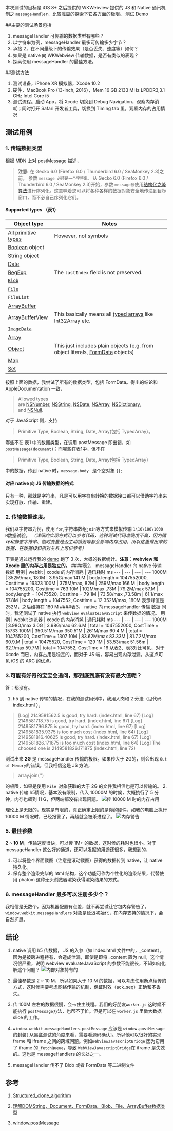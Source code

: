 本次测试的目标是 iOS 8+ 之后提供的 WKWebview 提供的 JS 和 Native 通讯机制之 `messageHandler`，比较浅显的探索下它各方面的极限。
[测试 Demo](https://github.com/hite/MessageHandlerIOLimitTest)

##主要的测试场景包括
1.  messageHandler 可传输的数据类型有哪些？
2. 以字符串为例，messageHandler 最多可传输多少字节？
3. 承接 2，在不同量级下的传输效果（是否丢失、速度等）如何？
4. 如果是 native 向 WKWebview 传输数据，是否有类似的表现？
5. 探索使用 messageHandler 的最佳方法。

##测试方法
1. 测试设备，iPhone XR 模拟器，Xcode 10.2
2. 硬件，MacBook Pro (13-inch, 2016），Mem 16 GB 2133 MHz LPDDR3,3.1 GHz Intel Core i5
3. 测试流程。启动 App，将 Xcode 切换到 Debug Navigation，观察内存消耗；同时打开 Safari 开发者工具，切换到 Timing tab 里，观察内存的占用情况

## 测试用例
### 1. 传输数据类型
根据 MDN 上对 postMessage 描述，
>**注意:** 在 Gecko 6.0 (Firefox 6.0 / Thunderbird 6.0 / SeaMonkey 2.3)之前， 参数 `message 必须是一个字符串。` 从 Gecko 6.0 (Firefox 6.0 / Thunderbird 6.0 / SeaMonkey 2.3)开始，参数 `message被`使用[结构化克隆算法](https://developer.mozilla.org/en-US/docs/DOM/The_structured_clone_algorithm)进行序列化。这意味着您可以将各种各样的数据对象安全地传递到目标窗口，而不必自己序列化它们。

#### Supported types （表1）

| Object type | Notes |
| --- | --- |
| [All primitive types](https://developer.mozilla.org/en-US/docs/Web/JavaScript/Data_structures#Primitive_values) | However, not symbols |
| [Boolean](https://developer.mozilla.org/en-US/docs/Web/JavaScript/Reference/Global_Objects/Boolean) object |   |
| String object |   |
| [Date](https://developer.mozilla.org/en-US/docs/Web/JavaScript/Reference/Global_Objects/Date) |   |
| [RegExp](https://developer.mozilla.org/en-US/docs/Web/JavaScript/Reference/Global_Objects/RegExp) | The `lastIndex` field is not preserved. |
| [`Blob`](https://developer.mozilla.org/en-US/docs/Web/API/Blob "A Blob object represents a file-like object of immutable, raw data. Blobs represent data that isn't necessarily in a JavaScript-native format. The File interface is based on Blob, inheriting blob functionality and expanding it to support files on the user's system.") |   |
| [`File`](https://developer.mozilla.org/en-US/docs/Web/API/File "The File interface provides information about files and allows JavaScript in a web page to access their content.") |   |
| `FileList` |   |
| [ArrayBuffer](https://developer.mozilla.org/en-US/docs/Web/API/ArrayBuffer) |   |
| [ArrayBufferView](https://developer.mozilla.org/en-US/docs/Web/API/ArrayBufferView) | This basically means all [typed arrays](https://developer.mozilla.org/en-US/docs/Web/JavaScript/Typed_arrays) like Int32Array etc. |
| [`ImageData`](https://developer.mozilla.org/en-US/docs/Web/API/ImageData "The ImageData interface represents the underlying pixel data of an area of a <canvas> element. It is created using the ImageData() constructor or creator methods on the CanvasRenderingContext2D object associated with a canvas: createImageData() and getImageData(). It can also be used to set a part of the canvas by using putImageData().") |   |
| [Array](https://developer.mozilla.org/en-US/docs/Web/JavaScript/Reference/Global_Objects/Array) |   |
| [Object](https://developer.mozilla.org/en-US/docs/Web/JavaScript/Reference/Global_Objects/Object) | This just includes plain objects (e.g. from object literals, [FormData](https://developer.mozilla.org/en-US/docs/Web/API/FormData) objects) |
| [Map](https://developer.mozilla.org/en-US/docs/Web/JavaScript/Reference/Global_Objects/Map) |   |
| [Set](https://developer.mozilla.org/en-US/docs/Web/JavaScript/Reference/Global_Objects/Set) |   |

按照上面的数据，我尝试了所有的数据类型，包括 FormData。得出的结论和 AppleDocumentation 一致，
> Allowed types are [NSNumber](apple-reference-documentation://hcUmJk5ebq), [NSString](apple-reference-documentation://hcdPnFRdoM), [NSDate](apple-reference-documentation://hcUqn61K9W), [NSArray](apple-reference-documentation://hc6kPwmYay), [NSDictionary](apple-reference-documentation://hchyUEelwn), and [NSNull](apple-reference-documentation://hcsr67HlQF).

对于 JavaScript 侧，支持
> Primitive Type, Boolean, String, Date, Array(包括 TypedArray）。

哪些不在 表1 中的数据类型，在调用 postMessage  即出错，如`postMessage(document)`；而哪些在表1中，但不在
> Primitive Type, Boolean, String, Date, Array(包括 TypedArray）

中的数据，传到 native 时，`message.body ` 是个空对象 `{}`;

#### 对应 native 向 JS 传输数据的格式
只有一种，那就是字符串，凡是可以用字符串转换的数据接口都可以借助字符串来实现打散、传输、重建。
### 2. 传输数据速度。
我们以字符串为例，使用 `for`,字符串数组`join`等方式来模拟传输 `1\10\100\1000 M`数据试验。
*（详细的实现方式可以参考代码，这种测试代码准确度不高，因为循环和静态字符串、临时变量是否主动销毁等都会影响内存占用，所以这里得出来的数据，在数据级和相对关系上可供参考）*

下表是通过运行我的 [demo](https://github.com/hite/MessageHandlerIOLimitTest) 跑了 3 次，大概的数据统计。**注意：webview 和 Xcode 里的内存占用是独立的。**
####表2， messageHandler 向 native 传输 数据
用例     |    webkit      |      xcode 的内存消耗          |        通讯耗时 ms
--- | --- | --- | ---
1000M    |  352M/max, 180M   |    3.95G/max 141.M       |     body.length = 1047552000, Costtime = 16323
100M   |   375M/max, 82M     |  259M/max 166.M        |      body.length = 104755200, Costtime = 763
10M   |   102M/max ,73M     |  79.2M/max 57.M        |      body.length = 10475520, Costtime = 79
1M   |   73.58/max ,73.58m     |  61.1/max 57.8M        |      body.length = 1047552, Costtime = 12
352M/max, 180M  表示峰值是 252M，之后维持在 180 M
####表3， native 向 messageHandler 传输 数据
 同时，我还测试了 native 执行 `webview evaluateJavaScript` 来传数据的情况。
用例     |    webkit 浏览器     |      xcode 的内存消耗          |        通讯耗时 ms
--- | --- | --- | ---
1000M    |  3.98G/max 3.0G   |    3.98G/max 62.6.M       |    total = 1047552000, CostTime = 15733
100M   |   350.51M/max 350.51M     |  261M/max 60.4.M        |     total = 104755200, CostTime = 1307
10M   |   83.62M/max 83.33M     |  81.7.2M/max 60.9.M        |      total = 10475520, CostTime = 129
1M   |   53.53/max 51.56m     |  62.1/max 59.7M        |     total = 1047552, CostTime = 16
从表2、表3对比可见，对于 Xcode 而已，内存占用是稳定的，而对于 JS 端，容易出现内存泄漏。从这点可见 iOS 的 ARC 的优点。

### 3.可能有好奇的宝宝会追问，那到底到底有没有最大值呢？
答：都没有。
1. h5 到 native 传输的情况，在我的测试用例中，我用人肉和 2 分法（见代码 index.html ），
> [Log] 2149581562.5 is good, try hard. (index.html, line 67)
[Log] 2149581718.75 is good, try hard. (index.html, line 67)
[Log] 2149581796.875 is good, try hard. (index.html, line 67)
[Log] 2149581835.9375 is too much cost (index.html, line 64)
[Log] 2149581816.40625 is good, try hard. (index.html, line 67)
[Log] 2149581826.171875 is too much cost (index.html, line 64)
[Log] The choosed one is 2149581826.171875 (index.html, line 72)

测试出来 **2G** 是 messageHandler 传输的极限。如果传大于 2G的，则会出现 `Out of Memory`的错误。但我相信这是 JS 方法，
> array.join('')

的极限，如果是使用 `File `对象获取的大于 2G 的文件我相信也是可以传输的。
2. native 传输 h5情况，基本没有限制，传入 10000M 的时候，大概执行了 5 分钟，内存也飙到 11 G，但两端都没有出现问题。
![传 10000 M 时的内存占用](https://upload-images.jianshu.io/upload_images/277783-8a87eb8d947dacc4.png?imageMogr2/auto-orient/strip%7CimageView2/2/w/1240)

理论上是无限的，现实是有限的，真正确定上限的是你的硬件，如我的电脑上执行 10000 M 情况时，已经报警了，再超就会被杀进程了。
![内存警告](https://upload-images.jianshu.io/upload_images/277783-6cdbc42299cd2129.png?imageMogr2/auto-orient/strip%7CimageView2/2/w/1240)


### 5. 最佳参数
**2 ~ 10 M**，传输速度很快，可以传 1M+ 的数据，这时候的耗时也很小。对于 messageHandler 这么好的通道，还可以发掘的用途还很多，我想到的，
1. 可以将整个界面截图（注意是滚动截图）获得的数据传到 native，让 native 持久化。
2. 保存整个渲染完毕的 html 结构，这个功能可作为个性化的渲染结果，代替使用 phatom 这种无头浏览器渲染获得渲染结果的方式。
### 6. messageHandler 最多可以注册多少个？
我相信是无数个，因为机器配置有点差，就不再尝试让它包内存警告了。`window.webkit.messageHandlers` 对象是延迟初始化，在内存支持的情况下，会自然扩展。

## 结论
1. native 调用 h5 传数据， JS 的入参（如 Index.html 文件中的，_content），因为是被跨进程持有，会造成泄漏，即使是即将  _content 置为 null，这个情况很严重，说明 webview evaluateJavaScript 的参数不能很长，不知如何化解这个问题？
![内部对象持有的](https://upload-images.jianshu.io/upload_images/277783-cc2e7e082a4d7b57.png?imageMogr2/auto-orient/strip%7CimageView2/2/w/1240)

2. 最佳参数是 2 ~ 10 M，所以如果大于 10 M 的数据，可以考虑使用断点续传的方式，这时候需要考虑网络传输的机制，保证时效（ack_seq）正确和不丢失。
3. 传 100M 左右的数据很慢，会卡住主线程。我们的好朋友`worker.js` 这时候不能执行 `postMessage`方法，也帮不了忙。但是可以在 `worker.js` 里做大数据 slice 的工作。
4. `window.webkit.messageHandlers.postMessage` 应该是 `window.postMessage` 的封装[ 从黑盒测试的角度来看，需要看源码确认]。所以他可以很好的实现 frame 和 iframe 之间的跨域问题。例如`WebViewJavascriptBridge` 因为它用了 iframe 的`_fetchQueue`，导致 `WebViewJavascriptBridge`在 iframe 是失效的。这也是 messageHandlers 的长处之一。
5. messageHandler 传不了 Blob 或者 FormData 等二进制文件

## 参考
1. [Structured_clone_algorithm](https://developer.mozilla.org/en-US/docs/Web/API/Web_Workers_API/Structured_clone_algorithm)

2. [理解DOMString、Document、FormData、Blob、File、ArrayBuffer数据类型](https://www.zhangxinxu.com/wordpress/2013/10/understand-domstring-document-formdata-blob-file-arraybuffer/)

3. [window.postMessage
](https://developer.mozilla.org/zh-CN/docs/Web/API/Window/postMessage)
